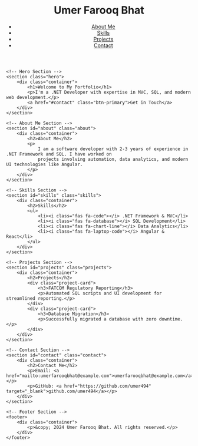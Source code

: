 <!DOCTYPE html>
<html lang="en">
<head>
    <meta charset="UTF-8">
    <meta name="viewport" content="width=device-width, initial-scale=1.0">
    <title>Umer Farooq Bhat - Portfolio</title>
    <link rel="stylesheet" href="style.css">
    <link rel="stylesheet" href="https://cdnjs.cloudflare.com/ajax/libs/font-awesome/6.0.0-beta3/css/all.min.css">
</head>
<body>
    <!-- Header Section -->
    <header>
        <div class="container">
            <h1>Umer Farooq Bhat</h1>
            <nav>
                <ul>
                    <li><a href="#about">About Me</a></li>
                    <li><a href="#skills">Skills</a></li>
                    <li><a href="#projects">Projects</a></li>
                    <li><a href="#contact">Contact</a></li>
                </ul>
            </nav>
        </div>
    </header>

    <!-- Hero Section -->
    <section class="hero">
        <div class="container">
            <h1>Welcome to My Portfolio</h1>
            <p>I'm a .NET Developer with expertise in MVC, SQL, and modern web development.</p>
            <a href="#contact" class="btn-primary">Get in Touch</a>
        </div>
    </section>

    <!-- About Me Section -->
    <section id="about" class="about">
        <div class="container">
            <h2>About Me</h2>
            <p>
                I am a software developer with 2-3 years of experience in .NET Framework and SQL. I have worked on 
                projects involving automation, data analytics, and modern UI technologies like Angular.
            </p>
        </div>
    </section>

    <!-- Skills Section -->
    <section id="skills" class="skills">
        <div class="container">
            <h2>Skills</h2>
            <ul>
                <li><i class="fas fa-code"></i> .NET Framework & MVC</li>
                <li><i class="fas fa-database"></i> SQL Development</li>
                <li><i class="fas fa-chart-line"></i> Data Analytics</li>
                <li><i class="fas fa-laptop-code"></i> Angular & React</li>
            </ul>
        </div>
    </section>

    <!-- Projects Section -->
    <section id="projects" class="projects">
        <div class="container">
            <h2>Projects</h2>
            <div class="project-card">
                <h3>FATCOM Regulatory Reporting</h3>
                <p>Automated SQL scripts and UI development for streamlined reporting.</p>
            </div>
            <div class="project-card">
                <h3>Database Migration</h3>
                <p>Successfully migrated a database with zero downtime.</p>
            </div>
        </div>
    </section>

    <!-- Contact Section -->
    <section id="contact" class="contact">
        <div class="container">
            <h2>Contact Me</h2>
            <p>Email: <a href="mailto:umerfarooqbhat@example.com">umerfarooqbhat@example.com</a></p>
            <p>GitHub: <a href="https://github.com/umer494" target="_blank">github.com/umer494</a></p>
        </div>
    </section>

    <!-- Footer Section -->
    <footer>
        <div class="container">
            <p>&copy; 2024 Umer Farooq Bhat. All rights reserved.</p>
        </div>
    </footer>
</body>
</html>
